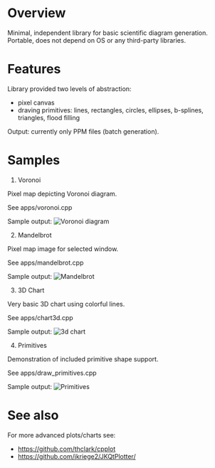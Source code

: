# Overview
Minimal, independent library for basic scientific diagram generation.
Portable, does not depend on OS or any third-party libraries.

# Features

Library provided two levels of abstraction:
* pixel canvas 
* draving primitives: lines, rectangles, circles, ellipses, b-splines, triangles, flood filling

Output: currently only PPM files (batch generation).

# Samples

1) Voronoi

Pixel map depicting Voronoi diagram.

See apps/voronoi.cpp

Sample output: ![Voronoi diagram](https://github.com/vpiotr/uimg/images/voronoi.png)

2) Mandelbrot

Pixel map image for selected window.

See apps/mandelbrot.cpp

Sample output: ![Mandelbrot](https://github.com/vpiotr/uimg/images/mandelbrot.png)

3) 3D Chart

Very basic 3D chart using colorful lines.

See apps/chart3d.cpp

Sample output: ![3d chart](https://github.com/vpiotr/uimg/images/chart3d.png)

4) Primitives

Demonstration of included primitive shape support.

See apps/draw_primitives.cpp

Sample output: ![Primitives](https://github.com/vpiotr/uimg/images/primitives.png) 

# See also
For more advanced plots/charts see:

* https://github.com/thclark/cpplot
* https://github.com/jkriege2/JKQtPlotter/

